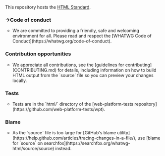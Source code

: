 This repository hosts the [HTML Standard](https://html.spec.whatwg.org/).

### ->Code of conduct

<ul type="circle"><li>We are committed to providing a friendly, safe and welcoming environment for all. Please read and respect the [WHATWG Code of Conduct](https://whatwg.org/code-of-conduct).</li></ul>

### Contribution opportunities

<ul type="circle"><li>We appreciate all contributions, see the [guidelines for contributing](CONTRIBUTING.md) for details, including information on how to build HTML output from the `source` file so you can preview your changes locally.</li></ul>

### Tests

<ul type="circle"><li>Tests are in the `html/` directory of the [web-platform-tests repository](https://github.com/web-platform-tests/wpt).</li></ul>

### Blame

<ul type="circle"><li>As the `source` file is too large for [GitHub's blame utility](https://help.github.com/articles/tracing-changes-in-a-file/), use [blame for `source` on searchfox](https://searchfox.org/whatwg-html/source/source) instead.</li></ul>
